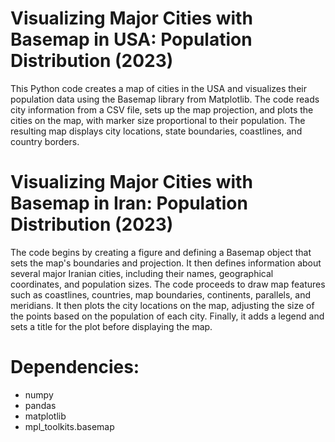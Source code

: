 # Visualizing Major Cities with Basemap in USA: Population Distribution (2023)
This Python code creates a map of cities in the USA and visualizes their population data using the Basemap library from Matplotlib. The code reads city information from a CSV file, sets up the map projection, and plots the cities on the map, with marker size proportional to their population. The resulting map displays city locations, state boundaries, coastlines, and country borders.

# Visualizing Major Cities with Basemap in Iran: Population Distribution (2023)
The code begins by creating a figure and defining a Basemap object that sets the map's boundaries and projection. It then defines information about several major Iranian cities, including their names, geographical coordinates, and population sizes. The code proceeds to draw map features such as coastlines, countries, map boundaries, continents, parallels, and meridians. It then plots the city locations on the map, adjusting the size of the points based on the population of each city. Finally, it adds a legend and sets a title for the plot before displaying the map.

# Dependencies:
* numpy
* pandas
* matplotlib
* mpl_toolkits.basemap
